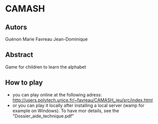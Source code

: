﻿CAMASH
======

Autors
------
Guénon Marie
Favreau Jean-Dominique

Abstract
-------
Game for children to learn the alphabet

How to play
-----------
* you can play online at the following adress: http://users.polytech.unice.fr/~favreau/CAMASH_jeu/src/index.html
* or you can play it locally after installing a local server (wamp for example on Windows). To have mor details, see the "Dossier_aide_technique.pdf"
